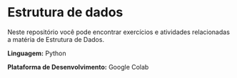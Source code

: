 # Estrutura de dados

Neste repositório você pode encontrar exercícios e atividades relacionadas a matéria de Estrutura de Dados.

**Linguagem:** Python

**Plataforma de Desenvolvimento:** Google Colab
